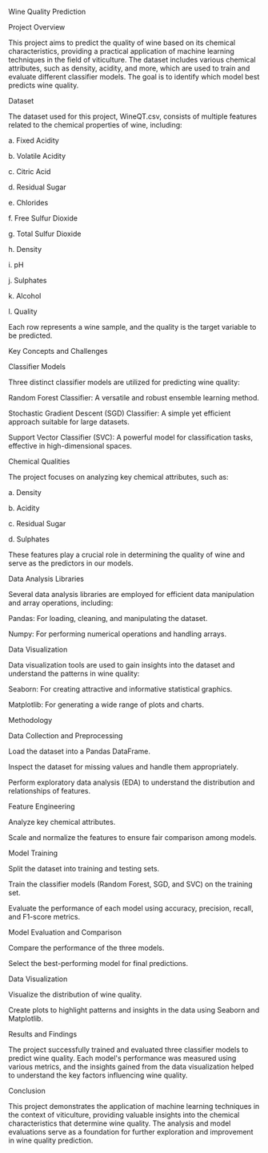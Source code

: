 Wine Quality Prediction

Project Overview

This project aims to predict the quality of wine based on its chemical characteristics, providing a practical application of machine learning techniques in the field of viticulture. The dataset includes various chemical attributes, such as density, acidity, and more, which are used to train and evaluate different classifier models. The goal is to identify which model best predicts wine quality.

Dataset

The dataset used for this project, WineQT.csv, consists of multiple features related to the chemical properties of wine, including:

a. Fixed Acidity

b. Volatile Acidity

c. Citric Acid

d. Residual Sugar

e. Chlorides

f. Free Sulfur Dioxide

g. Total Sulfur Dioxide

h. Density

i. pH

j. Sulphates

k. Alcohol

l. Quality

Each row represents a wine sample, and the quality is the target variable to be predicted.

Key Concepts and Challenges

Classifier Models

Three distinct classifier models are utilized for predicting wine quality:

Random Forest Classifier: A versatile and robust ensemble learning method.

Stochastic Gradient Descent (SGD) Classifier: A simple yet efficient approach suitable for large datasets.

Support Vector Classifier (SVC): A powerful model for classification tasks, effective in high-dimensional spaces.

Chemical Qualities

The project focuses on analyzing key chemical attributes, such as:

a. Density

b. Acidity

c. Residual Sugar

d. Sulphates

These features play a crucial role in determining the quality of wine and serve as the predictors in our models.

Data Analysis Libraries

Several data analysis libraries are employed for efficient data manipulation and array operations, including:

Pandas: For loading, cleaning, and manipulating the dataset.

Numpy: For performing numerical operations and handling arrays.

Data Visualization

Data visualization tools are used to gain insights into the dataset and understand the patterns in wine quality:

Seaborn: For creating attractive and informative statistical graphics.

Matplotlib: For generating a wide range of plots and charts.

Methodology

Data Collection and Preprocessing

Load the dataset into a Pandas DataFrame.

Inspect the dataset for missing values and handle them appropriately.

Perform exploratory data analysis (EDA) to understand the distribution and relationships of features.

Feature Engineering

Analyze key chemical attributes.

Scale and normalize the features to ensure fair comparison among models.

Model Training

Split the dataset into training and testing sets.

Train the classifier models (Random Forest, SGD, and SVC) on the training set.

Evaluate the performance of each model using accuracy, precision, recall, and F1-score metrics.

Model Evaluation and Comparison

Compare the performance of the three models.

Select the best-performing model for final predictions.

Data Visualization

Visualize the distribution of wine quality.

Create plots to highlight patterns and insights in the data using Seaborn and Matplotlib.

Results and Findings

The project successfully trained and evaluated three classifier models to predict wine quality. Each model's performance was measured using various metrics, and the insights gained from the data visualization helped to understand the key factors influencing wine quality.

Conclusion

This project demonstrates the application of machine learning techniques in the context of viticulture, providing valuable insights into the chemical characteristics that determine wine quality. The analysis and model evaluations serve as a foundation for further exploration and improvement in wine quality prediction.
